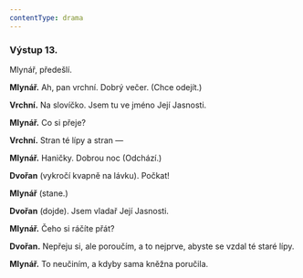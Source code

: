 ```yaml
---
contentType: drama
---
```


<section>

### Výstup 13.

Mlynář, předešlí.

**Mlynář.** Ah, pan vrchní. Dobrý večer. (Chce odejít.)

**Vrchní.** Na slovíčko. Jsem tu ve jméno Její Jasnosti.

**Mlynář.** Co si přeje?

**Vrchní.** Stran té lípy a stran —

**Mlynář.** Haničky. Dobrou noc (Odchází.)

**Dvořan** (vykročí kvapně na lávku). Počkat!

**Mlynář** (stane.)

**Dvořan** (dojde). Jsem vladař Její Jasnosti.

**Mlynář.** Čeho si ráčíte přát?

**Dvořan.** Nepřeju si, ale poroučím, a to nejprve, abyste se vzdal té staré lípy.

**Mlynář.** To neučiním, a kdyby sama kněžna poručila.

</section>
